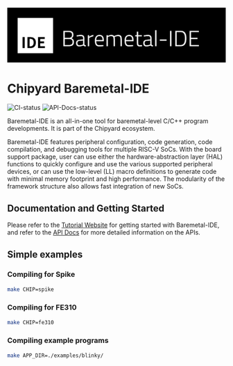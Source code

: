 ![](docs/logo_b.png)

# Chipyard Baremetal-IDE

![CI-status](https://img.shields.io/github/actions/workflow/status/ucb-bar/Baremetal-IDE/make-examplechip.yaml?branch=main&style=flat-square&label=CI&logo=githubactions&logoColor=fff) ![API-Docs-status](https://img.shields.io/github/actions/workflow/status/ucb-bar/Baremetal-IDE/build-docs.yaml?branch=main&style=flat-square&label=Docs&logo=googledocs&logoColor=fff)

Baremetal-IDE is an all-in-one tool for baremetal-level C/C++ program developments. It is part of the Chipyard ecosystem.

Baremetal-IDE features peripheral configuration, code generation, code compilation, and debugging tools for multiple RISC-V SoCs. With the board support package, user can use either the hardware-abstraction layer (HAL) functions to quickly configure and use the various supported peripheral devices, or can use the low-level (LL) macro definitions to generate code with minimal memory footprint and high performance. The modularity of the framework structure also allows fast integration of new SoCs. 


## Documentation and Getting Started

Please refer to the [Tutorial Website](https://ucb-bar.gitbook.io/chipyard/baremetal-ide/getting-started-with-baremetal-ide) for getting started with Baremetal-IDE, and refer to the [API Docs](https://ucb-bar.github.io/Baremetal-IDE/index.html) for more detailed information on the APIs.


## Simple examples

### Compiling for Spike

```bash
make CHIP=spike
```

### Compiling for FE310

```bash
make CHIP=fe310
```

### Compiling example programs

```bash
make APP_DIR=./examples/blinky/
```

